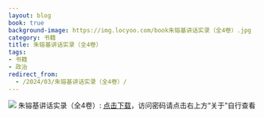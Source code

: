 ```yaml
---
layout: blog
book: true
background-image: https://img.locyoo.com/book朱镕基讲话实录（全4卷）.jpg
category: 书籍
title: 朱镕基讲话实录（全4卷）
tags:
- 书籍
- 政治
redirect_from:
  - /2024/03/朱镕基讲话实录（全4卷）/
---
```

![](https://img.locyoo.com/book朱镕基讲话实录（全4卷）.jpg)
朱镕基讲话实录（全4卷）: <a name = "ref1" href="https://url18.ctfile.com/f/50983618-1375542814-ddd3cb?p=3619">点击下载</a>，访问密码请点击右上方“关于”自行查看